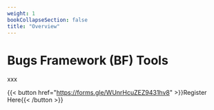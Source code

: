 ```yaml
---
weight: 1
bookCollapseSection: false
title: "Overview"
---
```

# Bugs Framework (BF) Tools

xxx


{{< button href="https://forms.gle/WUnrHcuZEZ9431hv8" >}}Register Here{{< /button >}}
